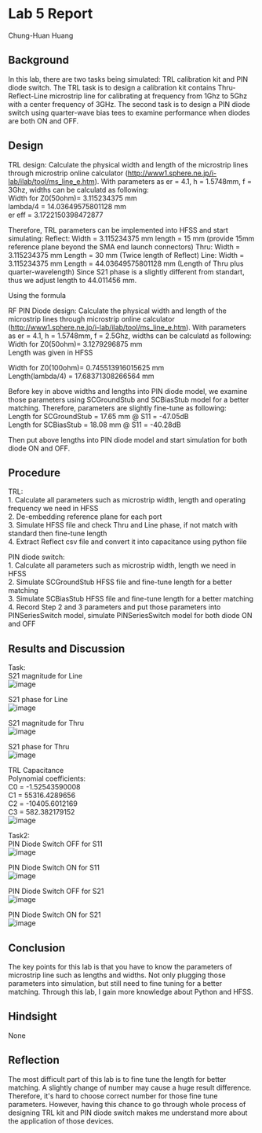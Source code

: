 # Lab 5 Report
Chung-Huan Huang 

## Background
In this lab, there are two tasks being simulated: TRL calibration kit and PIN diode switch. The TRL task is to design a calibration kit contains Thru-Reflect-Line microstrip line for calibrating at frequency from 1Ghz to 5Ghz with a center frequency of 3GHz. The second task is to design a PIN diode switch using quarter-wave bias tees to examine performance when diodes are both ON and OFF.

## Design
TRL design:
Calculate the physical width and length of the microstrip lines through microstrip online calculator (http://www1.sphere.ne.jp/i-lab/ilab/tool/ms_line_e.htm). With parameters as er = 4.1, h = 1.5748mm, f = 3Ghz, widths can be calculatd as following: <br>
  Width for Z0(50ohm)= 3.115234375 mm <br>
  lambda/4 = 14.03649575801128 mm<br>
  er eff   = 3.1722150398472877 <br>

Therefore, TRL parameters can be implemented into HFSS and start simulating:
Reflect: Width = 3.115234375 mm 
	 length = 15 mm (provide 15mm reference plane beyond the SMA end launch connectors)
Thru: Width = 3.115234375 mm 
      Length = 30 mm (Twice length of Reflect)
Line: Width = 3.115234375 mm 
      Length = 44.03649575801128 mm (Length of Thru plus quarter-wavelength)
Since S21 phase is a slightly different from standart, thus we adjust length to 44.011456 mm.

Using the formula

RF PIN Diode design:
Calculate the physical width and length of the microstrip lines through microstrip online calculator (http://www1.sphere.ne.jp/i-lab/ilab/tool/ms_line_e.htm). With parameters as er = 4.1, h = 1.5748mm, f = 2.5Ghz, widths can be calculatd as following: <br>
  Width for Z0(50ohm)= 3.1279296875 mm <br>
  Length was given in HFSS<br>

  Width for Z0(100ohm)= 0.745513916015625 mm <br>
  Length(lambda/4) = 17.68371308266564 mm <br>

Before key in above widths and lengths into PIN diode model, we examine those parameters using SCGroundStub and SCBiasStub model for a better matching. Therefore, parameters are slightly fine-tune as following:<br>
  Length for SCGroundStub = 17.65 mm @   S11 = -47.05dB <br>
  Length for SCBiasStub = 18.08 mm @   S11 = -40.28dB <br>

Then put above lengths into PIN diode model and start simulation for both diode ON and OFF.<br>


## Procedure
TRL:<br>
	1. Calculate all parameters such as microstrip width, length and operating frequency we need in HFSS <br>
	2. De-embedding reference plane for each port<br>
	3. Simulate HFSS file and check Thru and Line phase, if not match with standard then fine-tune length<br>
	4. Extract Reflect csv file and convert it into capacitance using python file<br>

PIN diode switch:<br>
	1. Calculate all parameters such as microstrip width, length we need in HFSS <br>
	2. Simulate SCGroundStub HFSS file and fine-tune length for a better matching <br>
	3. Simulate SCBiasStub HFSS file and fine-tune length for a better matching <br>
	4. Record Step 2 and 3 parameters and put those parameters into PINSeriesSwitch model, simulate PINSeriesSwitch model for both diode ON and OFF <br>

## Results and Discussion

Task:<br>
S21 magnitude for Line<br>
![image](https://github.com/CourseReps/ECEN452-Spring2016/blob/master/Students/tim721w/Lab5/S21_Line_dB.png)<br>

S21 phase for Line<br>
![image](https://github.com/CourseReps/ECEN452-Spring2016/blob/master/Students/tim721w/Lab5/S21_Line_Phase.png)<br>

S21 magnitude for Thru<br>
![image](https://github.com/CourseReps/ECEN452-Spring2016/blob/master/Students/tim721w/Lab5/S21_Thru_dB.png)<br>

S21 phase for Thru<br>
![image](https://github.com/CourseReps/ECEN452-Spring2016/blob/master/Students/tim721w/Lab5/S21_Thru_Phase.png)<br>

TRL Capacitance<br>
Polynomial coefficients: <br>
C0 = -1.52543590008<br>
C1 = 55316.4289656<br>
C2 = -10405.6012169<br>
C3 = 582.382179152<br>
![image](https://github.com/CourseReps/ECEN452-Spring2016/blob/master/Students/tim721w/Lab5/TRL_Capacitance.png)<br>

Task2:<br>
PIN Diode Switch OFF for S11<br>
![image](https://github.com/CourseReps/ECEN452-Spring2016/blob/master/Students/tim721w/Lab5/PIN_Diode_OFF_S11.png)<br>

PIN Diode Switch ON for S11<br>
![image](https://github.com/CourseReps/ECEN452-Spring2016/blob/master/Students/tim721w/Lab5/PIN_Diode_ON_S11.png)<br>

PIN Diode Switch OFF for S21<br>
![image](https://github.com/CourseReps/ECEN452-Spring2016/blob/master/Students/tim721w/Lab5/PIN_Diode_OFF_S21.png)<br>

PIN Diode Switch ON for S21<br>
![image](https://github.com/CourseReps/ECEN452-Spring2016/blob/master/Students/tim721w/Lab5/PIN_Diode_ON_S21.png)<br>

## Conclusion
The key points for this lab is that you have to know the parameters of microstrip line such as lengths and widths. Not only plugging those parameters into simulation, but still need to fine tuning for a better matching. Through this lab, I gain more knowledge about Python and HFSS.

## Hindsight
None

## Reflection
The most difficult part of this lab is to fine tune the length for better matching. A slightly change of number may cause a huge result difference. Therefore, it's hard to choose correct number for those fine tune parameters. However, having this chance to go through whole process of designing TRL kit and PIN diode switch makes me understand more about the application of those devices. 
